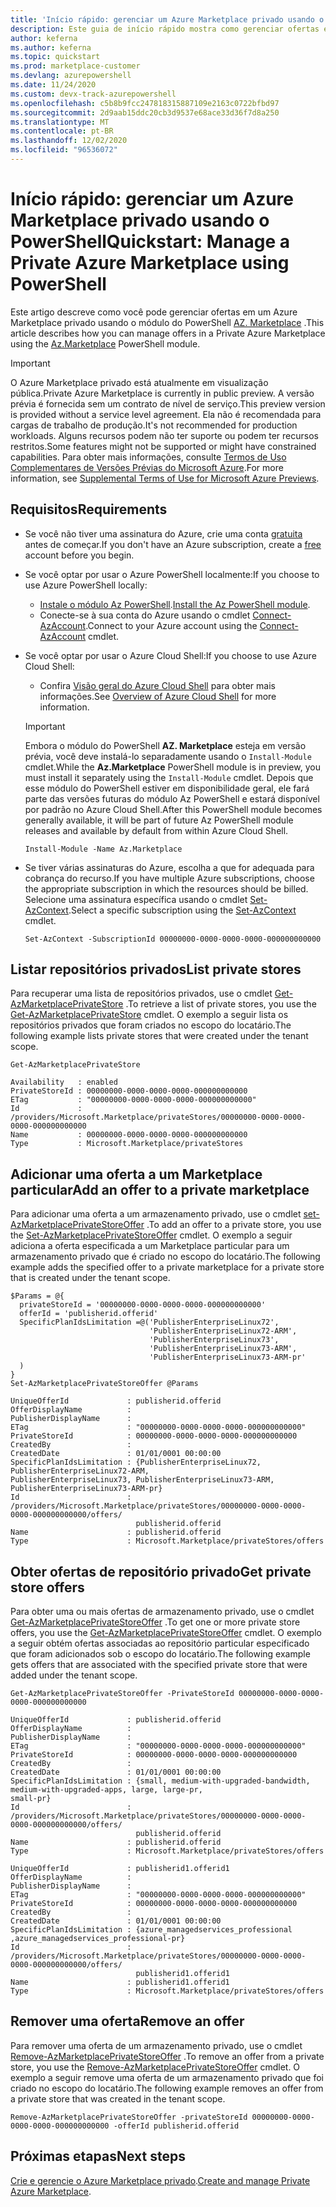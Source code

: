 ```yaml
---
title: 'Início rápido: gerenciar um Azure Marketplace privado usando o PowerShell'
description: Este guia de início rápido mostra como gerenciar ofertas em um Azure Marketplace privado usando o Azure PowerShell.
author: keferna
ms.author: keferna
ms.topic: quickstart
ms.prod: marketplace-customer
ms.devlang: azurepowershell
ms.date: 11/24/2020
ms.custom: devx-track-azurepowershell
ms.openlocfilehash: c5b8b9fcc247818315887109e2163c0722bfbd97
ms.sourcegitcommit: 2d9aab15ddc20cb3d9537e68ace33d36f7d8a250
ms.translationtype: MT
ms.contentlocale: pt-BR
ms.lasthandoff: 12/02/2020
ms.locfileid: "96536072"
---
```

# <a name="quickstart-manage-a-private-azure-marketplace-using-powershell"></a><span data-ttu-id="5ef07-103">Início rápido: gerenciar um Azure Marketplace privado usando o PowerShell</span><span class="sxs-lookup"><span data-stu-id="5ef07-103">Quickstart: Manage a Private Azure Marketplace using PowerShell</span></span>

<span data-ttu-id="5ef07-104">Este artigo descreve como você pode gerenciar ofertas em um Azure Marketplace privado usando o módulo do PowerShell [AZ. Marketplace](/powershell/module/az.marketplace) .</span><span class="sxs-lookup"><span data-stu-id="5ef07-104">This article describes how you can manage offers in a Private Azure Marketplace using the [Az.Marketplace](/powershell/module/az.marketplace) PowerShell module.</span></span>

> [!IMPORTANT]
> <span data-ttu-id="5ef07-105">O Azure Marketplace privado está atualmente em visualização pública.</span><span class="sxs-lookup"><span data-stu-id="5ef07-105">Private Azure Marketplace is currently in public preview.</span></span> <span data-ttu-id="5ef07-106">A versão prévia é fornecida sem um contrato de nível de serviço.</span><span class="sxs-lookup"><span data-stu-id="5ef07-106">This preview version is provided without a service level agreement.</span></span> <span data-ttu-id="5ef07-107">Ela não é recomendada para cargas de trabalho de produção.</span><span class="sxs-lookup"><span data-stu-id="5ef07-107">It's not recommended for production workloads.</span></span> <span data-ttu-id="5ef07-108">Alguns recursos podem não ter suporte ou podem ter recursos restritos.</span><span class="sxs-lookup"><span data-stu-id="5ef07-108">Some features might not be supported or might have constrained capabilities.</span></span> <span data-ttu-id="5ef07-109">Para obter mais informações, consulte [Termos de Uso Complementares de Versões Prévias do Microsoft Azure](https://azure.microsoft.com/support/legal/preview-supplemental-terms/).</span><span class="sxs-lookup"><span data-stu-id="5ef07-109">For more information, see [Supplemental Terms of Use for Microsoft Azure Previews](https://azure.microsoft.com/support/legal/preview-supplemental-terms/).</span></span>

## <a name="requirements"></a><span data-ttu-id="5ef07-110">Requisitos</span><span class="sxs-lookup"><span data-stu-id="5ef07-110">Requirements</span></span>

* <span data-ttu-id="5ef07-111">Se você não tiver uma assinatura do Azure, crie uma conta [gratuita](https://azure.microsoft.com/free/) antes de começar.</span><span class="sxs-lookup"><span data-stu-id="5ef07-111">If you don't have an Azure subscription, create a [free](https://azure.microsoft.com/free/) account before you begin.</span></span>

* <span data-ttu-id="5ef07-112">Se você optar por usar o Azure PowerShell localmente:</span><span class="sxs-lookup"><span data-stu-id="5ef07-112">If you choose to use Azure PowerShell locally:</span></span>
  * <span data-ttu-id="5ef07-113">[Instale o módulo Az PowerShell](/powershell/azure/install-az-ps).</span><span class="sxs-lookup"><span data-stu-id="5ef07-113">[Install the Az PowerShell module](/powershell/azure/install-az-ps).</span></span>
  * <span data-ttu-id="5ef07-114">Conecte-se à sua conta do Azure usando o cmdlet [Connect-AzAccount](/powershell/module/az.accounts/connect-azaccount).</span><span class="sxs-lookup"><span data-stu-id="5ef07-114">Connect to your Azure account using the [Connect-AzAccount](/powershell/module/az.accounts/connect-azaccount) cmdlet.</span></span>
* <span data-ttu-id="5ef07-115">Se você optar por usar o Azure Cloud Shell:</span><span class="sxs-lookup"><span data-stu-id="5ef07-115">If you choose to use Azure Cloud Shell:</span></span>
  * <span data-ttu-id="5ef07-116">Confira [Visão geral do Azure Cloud Shell](https://docs.microsoft.com/azure/cloud-shell/overview) para obter mais informações.</span><span class="sxs-lookup"><span data-stu-id="5ef07-116">See [Overview of Azure Cloud Shell](https://docs.microsoft.com/azure/cloud-shell/overview) for more information.</span></span>

  > [!IMPORTANT]
  > <span data-ttu-id="5ef07-117">Embora o módulo do PowerShell **AZ. Marketplace** esteja em versão prévia, você deve instalá-lo separadamente usando o `Install-Module` cmdlet.</span><span class="sxs-lookup"><span data-stu-id="5ef07-117">While the **Az.Marketplace** PowerShell module is in preview, you must install it separately using the `Install-Module` cmdlet.</span></span> <span data-ttu-id="5ef07-118">Depois que esse módulo do PowerShell estiver em disponibilidade geral, ele fará parte das versões futuras do módulo Az PowerShell e estará disponível por padrão no Azure Cloud Shell.</span><span class="sxs-lookup"><span data-stu-id="5ef07-118">After this PowerShell module becomes generally available, it will be part of future Az PowerShell module releases and available by default from within Azure Cloud Shell.</span></span>

  ```azurepowershell-interactive
  Install-Module -Name Az.Marketplace
  ```

* <span data-ttu-id="5ef07-119">Se tiver várias assinaturas do Azure, escolha a que for adequada para cobrança do recurso.</span><span class="sxs-lookup"><span data-stu-id="5ef07-119">If you have multiple Azure subscriptions, choose the appropriate subscription in which the resources should be billed.</span></span> <span data-ttu-id="5ef07-120">Selecione uma assinatura específica usando o cmdlet [Set-AzContext](/powershell/module/az.accounts/set-azcontext).</span><span class="sxs-lookup"><span data-stu-id="5ef07-120">Select a specific subscription using the [Set-AzContext](/powershell/module/az.accounts/set-azcontext) cmdlet.</span></span>

  ```azurepowershell-interactive
  Set-AzContext -SubscriptionId 00000000-0000-0000-0000-000000000000
  ```

## <a name="list-private-stores"></a><span data-ttu-id="5ef07-121">Listar repositórios privados</span><span class="sxs-lookup"><span data-stu-id="5ef07-121">List private stores</span></span>

<span data-ttu-id="5ef07-122">Para recuperar uma lista de repositórios privados, use o cmdlet [Get-AzMarketplacePrivateStore](/powershell/module/az.marketplace/get-azmarketplaceprivatestore) .</span><span class="sxs-lookup"><span data-stu-id="5ef07-122">To retrieve a list of private stores, you use the [Get-AzMarketplacePrivateStore](/powershell/module/az.marketplace/get-azmarketplaceprivatestore) cmdlet.</span></span> <span data-ttu-id="5ef07-123">O exemplo a seguir lista os repositórios privados que foram criados no escopo do locatário.</span><span class="sxs-lookup"><span data-stu-id="5ef07-123">The following example lists private stores that were created under the tenant scope.</span></span>

```azurepowershell-interactive
Get-AzMarketplacePrivateStore
```

```Output
Availability   : enabled
PrivateStoreId : 00000000-0000-0000-0000-000000000000
ETag           : "00000000-0000-0000-0000-000000000000"
Id             : /providers/Microsoft.Marketplace/privateStores/00000000-0000-0000-0000-000000000000
Name           : 00000000-0000-0000-0000-000000000000
Type           : Microsoft.Marketplace/privateStores
```

## <a name="add-an-offer-to-a-private-marketplace"></a><span data-ttu-id="5ef07-124">Adicionar uma oferta a um Marketplace particular</span><span class="sxs-lookup"><span data-stu-id="5ef07-124">Add an offer to a private marketplace</span></span>

<span data-ttu-id="5ef07-125">Para adicionar uma oferta a um armazenamento privado, use o cmdlet [set-AzMarketplacePrivateStoreOffer](/powershell/module/az.marketplace/set-azmarketplaceprivatestoreoffer) .</span><span class="sxs-lookup"><span data-stu-id="5ef07-125">To add an offer to a private store, you use the [Set-AzMarketplacePrivateStoreOffer](/powershell/module/az.marketplace/set-azmarketplaceprivatestoreoffer) cmdlet.</span></span> <span data-ttu-id="5ef07-126">O exemplo a seguir adiciona a oferta especificada a um Marketplace particular para um armazenamento privado que é criado no escopo do locatário.</span><span class="sxs-lookup"><span data-stu-id="5ef07-126">The following example adds the specified offer to a private marketplace for a private store that is created under the tenant scope.</span></span>

```azurepowershell-interactive
$Params = @{
  privateStoreId = '00000000-0000-0000-0000-000000000000'
  offerId = 'publisherid.offerid'
  SpecificPlanIdsLimitation =@('PublisherEnterpriseLinux72',
                               'PublisherEnterpriseLinux72-ARM',
                               'PublisherEnterpriseLinux73',
                               'PublisherEnterpriseLinux73-ARM',
                               'PublisherEnterpriseLinux73-ARM-pr'
  )
}
Set-AzMarketplacePrivateStoreOffer @Params
```

```Output
UniqueOfferId             : publisherid.offerid
OfferDisplayName          :
PublisherDisplayName      :
ETag                      : "00000000-0000-0000-0000-000000000000"
PrivateStoreId            : 00000000-0000-0000-0000-000000000000
CreatedBy                 :
CreatedDate               : 01/01/0001 00:00:00
SpecificPlanIdsLimitation : {PublisherEnterpriseLinux72, PublisherEnterpriseLinux72-ARM,
PublisherEnterpriseLinux73, PublisherEnterpriseLinux73-ARM, PublisherEnterpriseLinux73-ARM-pr}
Id                        :
/providers/Microsoft.Marketplace/privateStores/00000000-0000-0000-0000-000000000000/offers/
                            publisherid.offerid
Name                      : publisherid.offerid
Type                      : Microsoft.Marketplace/privateStores/offers
```

## <a name="get-private-store-offers"></a><span data-ttu-id="5ef07-127">Obter ofertas de repositório privado</span><span class="sxs-lookup"><span data-stu-id="5ef07-127">Get private store offers</span></span>

<span data-ttu-id="5ef07-128">Para obter uma ou mais ofertas de armazenamento privado, use o cmdlet [Get-AzMarketplacePrivateStoreOffer](/powershell/module/az.marketplace/get-azmarketplaceprivatestoreoffer) .</span><span class="sxs-lookup"><span data-stu-id="5ef07-128">To get one or more private store offers, you use the [Get-AzMarketplacePrivateStoreOffer](/powershell/module/az.marketplace/get-azmarketplaceprivatestoreoffer) cmdlet.</span></span> <span data-ttu-id="5ef07-129">O exemplo a seguir obtém ofertas associadas ao repositório particular especificado que foram adicionados sob o escopo do locatário.</span><span class="sxs-lookup"><span data-stu-id="5ef07-129">The following example gets offers that are associated with the specified private store that were added under the tenant scope.</span></span>

```azurepowershell-interactive
Get-AzMarketplacePrivateStoreOffer -PrivateStoreId 00000000-0000-0000-0000-000000000000
```

```Output
UniqueOfferId             : publisherid.offerid
OfferDisplayName          :
PublisherDisplayName      :
ETag                      : "00000000-0000-0000-0000-000000000000"
PrivateStoreId            : 00000000-0000-0000-0000-000000000000
CreatedBy                 :
CreatedDate               : 01/01/0001 00:00:00
SpecificPlanIdsLimitation : {small, medium-with-upgraded-bandwidth, medium-with-upgraded-apps, large, large-pr,
small-pr}
Id                        :
/providers/Microsoft.Marketplace/privateStores/00000000-0000-0000-0000-000000000000/offers/
                            publisherid.offerid
Name                      : publisherid.offerid
Type                      : Microsoft.Marketplace/privateStores/offers

UniqueOfferId             : publisherid1.offerid1
OfferDisplayName          :
PublisherDisplayName      :
ETag                      : "00000000-0000-0000-0000-000000000000"
PrivateStoreId            : 00000000-0000-0000-0000-000000000000
CreatedBy                 :
CreatedDate               : 01/01/0001 00:00:00
SpecificPlanIdsLimitation : {azure_managedservices_professional ,azure_managedservices_professional-pr}
Id                        :
/providers/Microsoft.Marketplace/privateStores/00000000-0000-0000-0000-000000000000/offers/
                            publisherid1.offerid1
Name                      : publisherid1.offerid1
Type                      : Microsoft.Marketplace/privateStores/offers
```

## <a name="remove-an-offer"></a><span data-ttu-id="5ef07-130">Remover uma oferta</span><span class="sxs-lookup"><span data-stu-id="5ef07-130">Remove an offer</span></span>

<span data-ttu-id="5ef07-131">Para remover uma oferta de um armazenamento privado, use o cmdlet [Remove-AzMarketplacePrivateStoreOffer](/powershell/module/az.marketplace/remove-azmarketplaceprivatestoreoffer) .</span><span class="sxs-lookup"><span data-stu-id="5ef07-131">To remove an offer from a private store, you use the [Remove-AzMarketplacePrivateStoreOffer](/powershell/module/az.marketplace/remove-azmarketplaceprivatestoreoffer) cmdlet.</span></span> <span data-ttu-id="5ef07-132">O exemplo a seguir remove uma oferta de um armazenamento privado que foi criado no escopo do locatário.</span><span class="sxs-lookup"><span data-stu-id="5ef07-132">The following example removes an offer from a private store that was created in the tenant scope.</span></span>

```azurepowershell-interactive
Remove-AzMarketplacePrivateStoreOffer -privateStoreId 00000000-0000-0000-0000-000000000000 -offerId publisherid.offerid
```

## <a name="next-steps"></a><span data-ttu-id="5ef07-133">Próximas etapas</span><span class="sxs-lookup"><span data-stu-id="5ef07-133">Next steps</span></span>

<span data-ttu-id="5ef07-134">[Crie e gerencie o Azure Marketplace privado](create-manage-private-azure-marketplace.md).</span><span class="sxs-lookup"><span data-stu-id="5ef07-134">[Create and manage Private Azure Marketplace](create-manage-private-azure-marketplace.md).</span></span>
